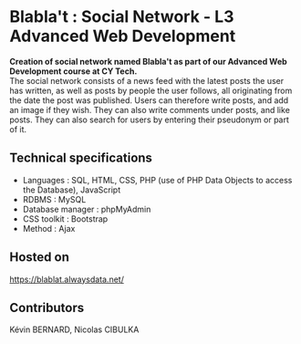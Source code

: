 # Blabla't : Social Network - L3 Advanced Web Development

**Creation of social network named Blabla't as part of our Advanced Web Development course at CY Tech.**  
The social network consists of a news feed with the latest posts the user has written, as well as posts by people the user follows, all originating from the date the post was published. Users can therefore write posts, and add an image if they wish. They can also write comments under posts, and like posts. They can also search for users by entering their pseudonym or part of it.

## Technical specifications

- Languages : SQL, HTML, CSS, PHP (use of PHP Data Objects to access the Database), JavaScript
- RDBMS : MySQL
- Database manager : phpMyAdmin
- CSS toolkit : Bootstrap
- Method : Ajax

## Hosted on

https://blablat.alwaysdata.net/

## Contributors

Kévin BERNARD, Nicolas CIBULKA

